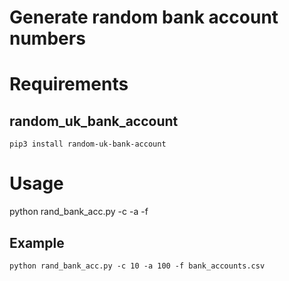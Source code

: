 # Generate random bank account numbers

# Requirements

## random_uk_bank_account
`pip3 install random-uk-bank-account`

# Usage
python rand_bank_acc.py -c <number of sort codes> -a <number of accounts per sort code> -f <file name to save>
## Example
`python rand_bank_acc.py -c 10 -a 100 -f bank_accounts.csv`